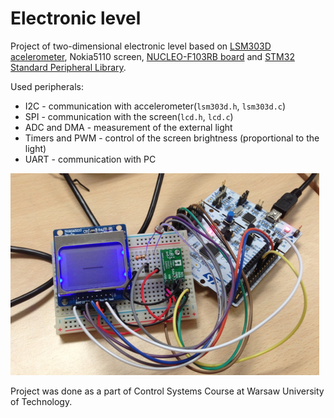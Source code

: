 # Electronic level

Project of two-dimensional electronic level based on [LSM303D acelerometer](http://www.st.com/content/ccc/resource/technical/document/datasheet/1c/9e/71/05/4e/b7/4d/d1/DM00057547.pdf/files/DM00057547.pdf/jcr:content/translations/en.DM00057547.pdf), 
Nokia5110 screen, [NUCLEO-F103RB board](http://www.st.com/en/evaluation-tools/nucleo-f103rb.html) and 
[STM32 Standard Peripheral Library](http://www.st.com/en/embedded-software/stm32-standard-peripheral-libraries.html?querycriteria=productId=LN1939).

Used peripherals:
* I2C - communication with accelerometer(`lsm303d.h`, `lsm303d.c`)
* SPI - communication with the screen(`lcd.h`, `lcd.c`)
* ADC and DMA - measurement of the external light
* Timers and PWM - control of the screen brightness (proportional to the light)
* UART - communication with PC

![alt text](https://github.com/KarolloS/Electronic-level/blob/master/level.png)

Project was done as a part of Control Systems Course at Warsaw University of Technology.
